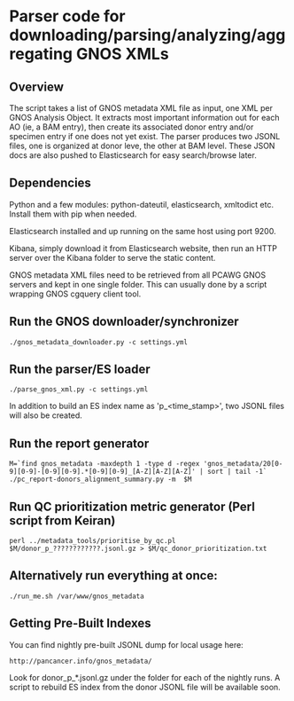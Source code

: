 # Parser code for downloading/parsing/analyzing/aggregating GNOS XMLs

## Overview

The script takes a list of GNOS metadata XML file as input, one XML per GNOS
Analysis Object. It extracts most important information out for each AO (ie, a
BAM entry), then create its associated donor entry and/or specimen entry if one
does not yet exist. The parser produces two JSONL files, one is organized at
donor leve, the other at BAM level. These JSON docs are also pushed to
Elasticsearch for easy search/browse later.

## Dependencies

Python and a few modules: python-dateutil, elasticsearch, xmltodict etc. Install
them with pip when needed.

Elasticsearch installed and up running on the same host using port 9200.

Kibana, simply download it from Elasticsearch website, then run an HTTP server
over the Kibana folder to serve the static content.

GNOS metadata XML files need to be retrieved from all PCAWG GNOS servers and
kept in one single folder. This can usually done by a script wrapping GNOS
cgquery client tool.

## Run the GNOS downloader/synchronizer

```
./gnos_metadata_downloader.py -c settings.yml
```

## Run the parser/ES loader

```
./parse_gnos_xml.py -c settings.yml
```

In addition to build an ES index name as 'p_\<time_stamp\>', two JSONL
files will also be created.

## Run the report generator
```
M=`find gnos_metadata -maxdepth 1 -type d -regex 'gnos_metadata/20[0-9][0-9]-[0-9][0-9].*[0-9][0-9]_[A-Z][A-Z][A-Z]' | sort | tail -1`
./pc_report-donors_alignment_summary.py -m  $M
```

## Run QC prioritization metric generator (Perl script from Keiran)
```
perl ../metadata_tools/prioritise_by_qc.pl $M/donor_p_????????????.jsonl.gz > $M/qc_donor_prioritization.txt
```

## Alternatively run everything at once:
```
./run_me.sh /var/www/gnos_metadata
```

## Getting Pre-Built Indexes

You can find nightly pre-built JSONL dump for local usage here:

    http://pancancer.info/gnos_metadata/

Look for donor_p_*.jsonl.gz under the folder for each of the nightly runs. A script to rebuild ES index from the donor JSONL file will be available soon.
